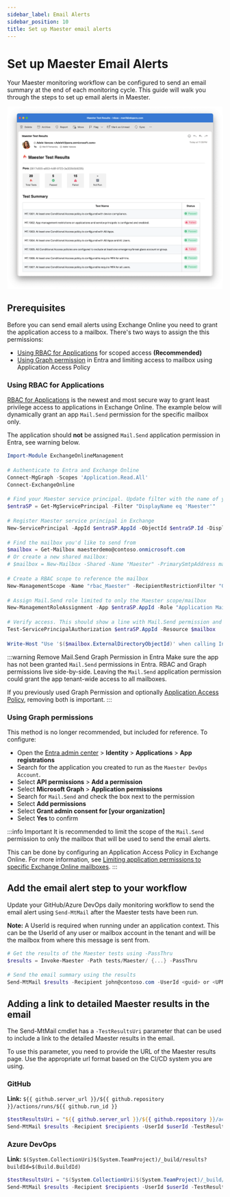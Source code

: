 ```yaml
---
sidebar_label: Email Alerts
sidebar_position: 10
title: Set up Maester email alerts
---
```


# Set up Maester Email Alerts

Your Maester monitoring workflow can be configured to send an email summary at the end of each monitoring cycle. This guide will walk you through the steps to set up email alerts in Maester.

![Email Alerts](assets/email-alert-test-results.png)

## Prerequisites

Before you can send email alerts using Exchange Online you need to grant the application access to a mailbox. There's two ways to assign the this permissions:
- [Using RBAC for Applications](#using-rbac-for-applications) for scoped access **(Recommended)**
- [Using Graph permission](#using-graph-permissions) in Entra and limiting access to mailbox using Application Access Policy

### Using RBAC for Applications

[RBAC for Applications](https://learn.microsoft.com/en-us/exchange/permissions-exo/application-rbac) is the newest and most secure way to grant least privilege access to applications in Exchange Online. The example below will dynamically grant an app `Mail.Send` permission for the specific mailbox only.

The application should **not** be assigned `Mail.Send` application permission in Entra, see warning below.

```powershell
Import-Module ExchangeOnlineManagement

# Authenticate to Entra and Exchange Online
Connect-MgGraph -Scopes 'Application.Read.All'
Connect-ExchangeOnline

# Find your Maester service principal. Update filter with the name of your app registration or managed identity
$entraSP = Get-MgServicePrincipal -Filter "DisplayName eq 'Maester'"

# Register Maester service principal in Exchange
New-ServicePrincipal -AppId $entraSP.AppId -ObjectId $entraSP.Id -DisplayName $entraSP.DisplayName

# Find the mailbox you'd like to send from
$mailbox = Get-Mailbox maesterdemo@contoso.onmicrosoft.com
# Or create a new shared mailbox:
# $mailbox = New-Mailbox -Shared -Name "Maester" -PrimarySmtpAddress maester@contoso.onmicrosoft.com

# Create a RBAC scope to reference the mailbox
New-ManagementScope -Name "rbac_Maester" -RecipientRestrictionFilter "GUID -eq '$($mailbox.GUID)'"

# Assign Mail.Send role limited to only the Maester scope/mailbox
New-ManagementRoleAssignment -App $entraSP.AppId -Role "Application Mail.Send" -CustomResourceScope "rbac_Maester" -Name "Maester Send Mail RBAC"

# Verify access. This should show a line with Mail.Send permission and InScope = True
Test-ServicePrincipalAuthorization $entraSP.AppId -Resource $mailbox

Write-Host "Use '$($mailbox.ExternalDirectoryObjectId)' when calling Invoke-Maester -MailUserId or Send-MtMail -UserId"
```

:::warning Remove Mail.Send Graph Permission in Entra
Make sure the app has not been granted `Mail.Send` permissions in Entra. RBAC and Graph permissions live side-by-side. Leaving the `Mail.Send` application permission could grant the app tenant-wide access to all mailboxes.

If you previously used Graph Permission and optionally [Application Access Policy](https://learn.microsoft.com/graph/auth-limit-mailbox-access), removing both is important.
:::

### Using Graph permissions

This method is no longer recommended, but included for reference. To configure:

- Open the [Entra admin center](https://entra.microsoft.com) > **Identity** > **Applications** > **App registrations**
- Search for the application you created to run as the `Maester DevOps Account`.
- Select **API permissions** > **Add a permission**
- Select **Microsoft Graph** > **Application permissions**
- Search for `Mail.Send` and check the box next to the permission
- Select **Add permissions**
- Select **Grant admin consent for [your organization]**
- Select **Yes** to confirm

:::info Important
It is recommended to limit the scope of the `Mail.Send` permission to only the mailbox that will be used to send the email alerts.

This can be done by configuring an Application Access Policy in Exchange Online. For more information, see [Limiting application permissions to specific Exchange Online mailboxes](https://learn.microsoft.com/graph/auth-limit-mailbox-access).
:::

## Add the email alert step to your workflow

Update your GitHub/Azure DevOps daily monitoring workflow to send the email alert using `Send-MtMail` after the Maester tests have been run.

**Note:** A UserId is required when running under an application context. This can be the UserId of any user or mailbox account in the tenant and will be the mailbox from where this message is sent from.

```powershell
# Get the results of the Maester tests using -PassThru
$results = Invoke-Maester -Path tests/Maester/ {...} -PassThru

# Send the email summary using the results
Send-MtMail $results -Recipient john@contoso.com -UserId <guid> or <UPN>
```

## Adding a link to detailed Maester results in the email

The Send-MtMail cmdlet has a `-TestResultsUri` parameter that can be used to include a link to the detailed Maester results in the email.

To use this parameter, you need to provide the URL of the Maester results page. Use the appropriate url format based on the CI/CD system you are using.

### GitHub

**Link:** `${{ github.server_url }}/${{ github.repository }}/actions/runs/${{ github.run_id }}`

```powershell
$testResultsUri = "${{ github.server_url }}/${{ github.repository }}/actions/runs/${{ github.run_id }}"
Send-MtMail $results -Recipient $recipients -UserId $userId -TestResultsUri $testResultsUri
```

### Azure DevOps
**Link:** `$(System.CollectionUri)$(System.TeamProject)/_build/results?buildId=$(Build.BuildId)`

```powershell
$testResultsUri = "$(System.CollectionUri)$(System.TeamProject)/_build/results?buildId=$(Build.BuildId)"
Send-MtMail $results -Recipient $recipients -UserId $userId -TestResultsUri $testResultsUri
```

